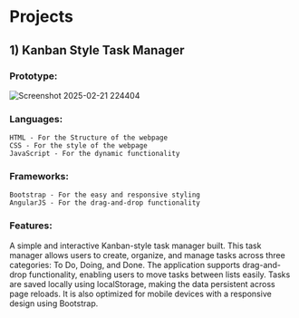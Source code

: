 # Projects

## 1) Kanban Style Task Manager

### Prototype: 
![Screenshot 2025-02-21 224404](https://github.com/user-attachments/assets/62574d6f-6b2d-4d25-b2ed-57f0dce20bac)


### Languages: 
    HTML - For the Structure of the webpage 
    CSS - For the style of the webpage
    JavaScript - For the dynamic functionality

### Frameworks: 
    Bootstrap - For the easy and responsive styling
    AngularJS - For the drag-and-drop functionality

### Features: 
A simple and interactive Kanban-style task manager built. This task manager allows users to create, organize, and manage tasks across three categories: To Do, Doing, and Done. The application supports drag-and-drop functionality, enabling users to move tasks between lists easily. Tasks are saved locally using localStorage, making the data persistent across page reloads. It is also optimized for mobile devices with a responsive design using Bootstrap.

  
